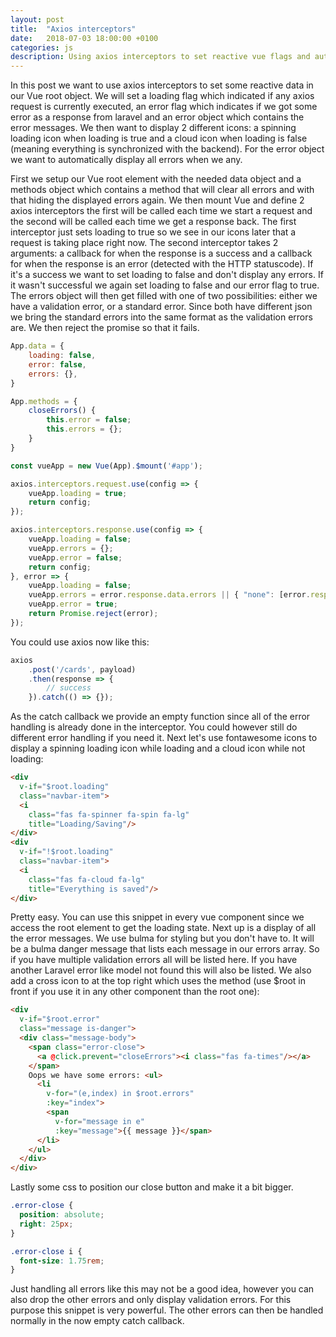 ```yaml
---
layout: post
title:  "Axios interceptors"
date:   2018-07-03 18:00:00 +0100
categories: js
description: Using axios interceptors to set reactive vue flags and automatically handle all Laravel errors.
---
```


In this post we want to use axios interceptors to set some reactive data in our Vue root object. We will set a loading flag which indicated if any axios request is currently executed, an error flag which indicates if we got some error as a response from laravel and an error object which contains the error messages. We then want to display 2 different icons: a spinning loading icon when loading is true and a cloud icon when loading is false (meaning everything is synchronized with the backend). For the error object we want to automatically display all errors when we any.

First we setup our Vue root element with the needed data object and a methods object which contains a method that will clear all errors and with that hiding the displayed errors again. We then mount Vue and define 2 axios interceptors the first will be called each time we start a request and the second will be called each time we get a response back. The first interceptor just sets loading to true so we see in our icons later that a request is taking place right now. The second interceptor takes 2 arguments: a callback for when the response is a success and a callback for when the response is an error (detected with the HTTP statuscode). If it's a success we want to set loading to false and don't display any errors. If it wasn't successful we again set loading to false and our error flag to true. The errors object will then get filled with one of two possibilities: either we have a validation error, or a standard error. Since both have different json we bring the standard errors into the same format as the validation errors are. We then reject the promise so that it fails.

```js
App.data = {
    loading: false,
    error: false,
    errors: {},
}

App.methods = {
    closeErrors() {
        this.error = false;
        this.errors = {};
    }
}

const vueApp = new Vue(App).$mount('#app');

axios.interceptors.request.use(config => {
    vueApp.loading = true;
    return config;
});

axios.interceptors.response.use(config => {
    vueApp.loading = false;
    vueApp.errors = {};
    vueApp.error = false;
    return config;
}, error => {
    vueApp.loading = false;
    vueApp.errors = error.response.data.errors || { "none": [error.response.data.message] };
    vueApp.error = true;
    return Promise.reject(error);
});
```

You could use axios now like this:

```js
axios
    .post('/cards', payload)
    .then(response => {
        // success
    }).catch(() => {});
```

As the catch callback we provide an empty function since all of the error handling is already done in the interceptor. You could however still do different error handling if you need it. Next let's use fontawesome icons to display a spinning loading icon while loading and a cloud icon while not loading:

```html
<div 
  v-if="$root.loading" 
  class="navbar-item">
  <i 
    class="fas fa-spinner fa-spin fa-lg" 
    title="Loading/Saving"/>
</div>
<div 
  v-if="!$root.loading" 
  class="navbar-item">
  <i 
    class="fas fa-cloud fa-lg" 
    title="Everything is saved"/>
</div>
```

Pretty easy. You can use this snippet in every vue component since we access the root element to get the loading state. Next up is a display of all the error messages. We use bulma for styling but you don't have to. It will be a bulma danger message that lists each message in our errors array. So if you have multiple validation errors all will be listed here. If you have another Laravel error like model not found this will also be listed. We also add a cross icon to at the top right which uses the method (use $root in front if you use it in any other component than the root one):

```html
<div 
  v-if="$root.error" 
  class="message is-danger">
  <div class="message-body">
    <span class="error-close">
      <a @click.prevent="closeErrors"><i class="fas fa-times"/></a>
    </span>
    Oops we have some errors: <ul>
      <li 
        v-for="(e,index) in $root.errors" 
        :key="index">
        <span 
          v-for="message in e" 
          :key="message">{{ message }}</span>
      </li>
    </ul>
  </div>
</div>
```

Lastly some css to position our close button and make it a bit bigger.

```css
.error-close {
  position: absolute;
  right: 25px;
}

.error-close i {
  font-size: 1.75rem;
}
```

Just handling all errors like this may not be a good idea, however you can also drop the other errors and only display validation errors. For this purpose this snippet is very powerful. The other errors can then be handled normally in the now empty catch callback.

